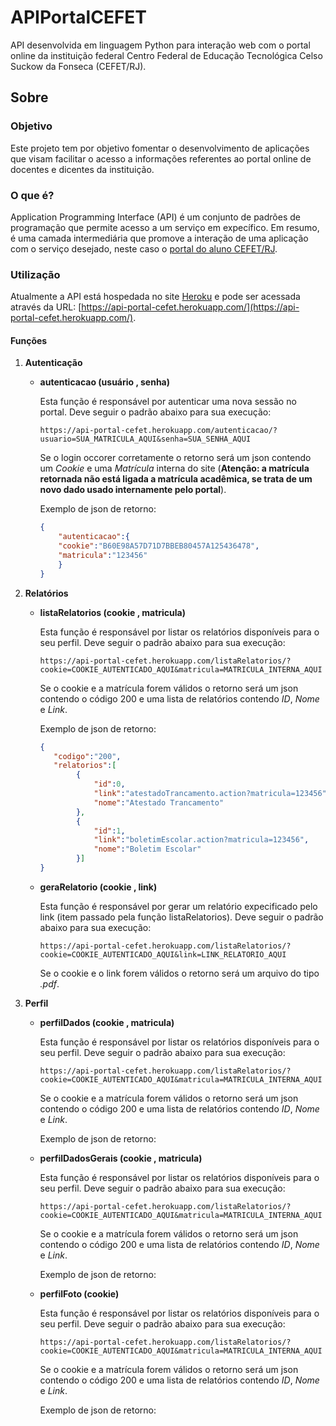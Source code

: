 # APIPortalCEFET
API desenvolvida em linguagem Python para interação web com o portal online da instituição federal Centro Federal de Educação Tecnológica Celso Suckow da Fonseca (CEFET/RJ). 

## Sobre

### Objetivo
Este projeto tem por objetivo fomentar o desenvolvimento de aplicações que visam facilitar o acesso a informações referentes ao portal online de docentes e dicentes da instituição.

### O que é?

Application Programming Interface (API) é um conjunto de padrões de programação que permite acesso a um serviço em expecífico. Em resumo, é uma camada intermediária que promove a interação de uma aplicação com o serviço desejado, neste caso o [portal do aluno CEFET/RJ](https://alunos.cefet-rj.br/aluno/).

### Utilização

Atualmente a API está hospedada no site [Heroku](https://www.heroku.com/) e pode ser acessada através da URL: [https://api-portal-cefet.herokuapp.com/](https://api-portal-cefet.herokuapp.com/).

#### Funções

1. **Autenticação**
    - **autenticacao (usuário , senha)**
    
        Esta função é responsável por autenticar uma nova sessão no portal. Deve seguir o padrão abaixo para sua execução:
        ```url
        https://api-portal-cefet.herokuapp.com/autenticacao/?usuario=SUA_MATRICULA_AQUI&senha=SUA_SENHA_AQUI
        ```
        Se o login occorer corretamente o retorno será um json contendo um *Cookie* e uma *Matrícula* interna do site (**Atenção: a matrícula retornada não está ligada a matrícula acadêmica, se trata de um novo dado usado internamente pelo portal**).
    
        Exemplo de json de retorno:
        ```json
        {
            "autenticacao":{
            "cookie":"B60E98A57D71D7BBEB80457A125436478",
            "matricula":"123456"
            }
        }
        ```

2. **Relatórios**

    - **listaRelatorios (cookie , matricula)**
    
        Esta função é responsável por listar os relatórios disponíveis para o seu perfil. Deve seguir o padrão abaixo para sua execução:
        ```url
        https://api-portal-cefet.herokuapp.com/listaRelatorios/?cookie=COOKIE_AUTENTICADO_AQUI&matricula=MATRICULA_INTERNA_AQUI
        ```
        Se o cookie e a matrícula forem válidos o retorno será um json contendo o código 200 e uma lista de relatórios contendo *ID*, *Nome* e *Link*.
    
        Exemplo de json de retorno:
        ```json
        {
           "codigo":"200",
           "relatorios":[
                {
                    "id":0,
                    "link":"atestadoTrancamento.action?matricula=123456",
                    "nome":"Atestado Trancamento"
                },
                {
                    "id":1,
                    "link":"boletimEscolar.action?matricula=123456",
                    "nome":"Boletim Escolar"
                }]
        }
        ```

    - **geraRelatorio (cookie , link)**
    
        Esta função é responsável por gerar um relatório expecificado pelo link (item passado pela função listaRelatorios). Deve seguir o padrão abaixo para sua execução:
        ```url
        https://api-portal-cefet.herokuapp.com/listaRelatorios/?cookie=COOKIE_AUTENTICADO_AQUI&link=LINK_RELATORIO_AQUI
        ```
        Se o cookie e o link forem válidos o retorno será um arquivo do tipo *.pdf*.


3. **Perfil**

    - **perfilDados (cookie , matricula)**
    
        Esta função é responsável por listar os relatórios disponíveis para o seu perfil. Deve seguir o padrão abaixo para sua execução:
        ```url
        https://api-portal-cefet.herokuapp.com/listaRelatorios/?cookie=COOKIE_AUTENTICADO_AQUI&matricula=MATRICULA_INTERNA_AQUI
        ```
        Se o cookie e a matrícula forem válidos o retorno será um json contendo o código 200 e uma lista de relatórios contendo *ID*, *Nome* e *Link*.
    
        Exemplo de json de retorno:
        
     - **perfilDadosGerais (cookie , matricula)**
    
        Esta função é responsável por listar os relatórios disponíveis para o seu perfil. Deve seguir o padrão abaixo para sua execução:
        ```url
        https://api-portal-cefet.herokuapp.com/listaRelatorios/?cookie=COOKIE_AUTENTICADO_AQUI&matricula=MATRICULA_INTERNA_AQUI
        ```
        Se o cookie e a matrícula forem válidos o retorno será um json contendo o código 200 e uma lista de relatórios contendo *ID*, *Nome* e *Link*.
    
        Exemplo de json de retorno:
        
        
     - **perfilFoto (cookie)**
    
        Esta função é responsável por listar os relatórios disponíveis para o seu perfil. Deve seguir o padrão abaixo para sua execução:
        ```url
        https://api-portal-cefet.herokuapp.com/listaRelatorios/?cookie=COOKIE_AUTENTICADO_AQUI&matricula=MATRICULA_INTERNA_AQUI
        ```
        Se o cookie e a matrícula forem válidos o retorno será um json contendo o código 200 e uma lista de relatórios contendo *ID*, *Nome* e *Link*.
    
        Exemplo de json de retorno: 
     
